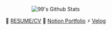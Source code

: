 <div align=center>
 
 
 ![99's Github Stats](https://github-readme-stats.vercel.app/api?username=joooonis&bg_color=30,f49312,c3a019&title_color=fff&text_color=fff)

  🌱 [RESUME/CV](https://www.canva.com/design/DAFm6ew7kag/_lb905El7__GzsnRQH9Dqw/view?utm_content=DAFm6ew7kag&utm_campaign=designshare&utm_medium=link&utm_source=publishsharelink#3)
  🤔 [Notion Portfolio](https://joooonis.notion.site/d5be7173eb8a42ac89c5024dd6ed7786?pvs=4)
  ⚡ [Velog](https://velog.io/@xowns3213)
  
</div>
